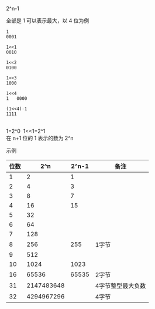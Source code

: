 2^n-1

全部是 1 可以表示最大，以 4 位为例
    
    1
    0001
    
    1<<1
    0010
    
    1<<2
    0100
    
    1<<3
    1000
    
    1<<4
    1   0000
    
    (1<<4)-1
    1111


​    
​    1=2^0
​    1<<1=2^1
​    
​    在 n+1 位的 1 表示的数为 2^n

示例

位数|2^n|2^n-1|备注
-|-|-|-
1|2|1|
2|4|3|
3|8|7|
4|16|15|
5|32||
6|64||
7|128||
8|256|255|1字节
9|512||
10|1024|1023|
16|65536|65535|2字节
31|2147483648||4字节整型最大负数
32|4294967296||4字节